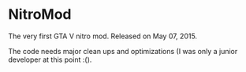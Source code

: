 # NitroMod

The very first GTA V nitro mod. Released on May 07, 2015.

The code needs major clean ups and optimizations (I was only a junior developer at this point :().
